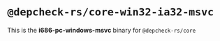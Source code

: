 # `@depcheck-rs/core-win32-ia32-msvc`

This is the **i686-pc-windows-msvc** binary for `@depcheck-rs/core`
